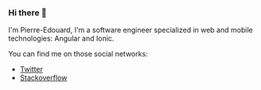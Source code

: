 ### Hi there 👋

I'm Pierre-Edouard, I'm a software engineer specialized in web and mobile technologies: Angular and Ionic.

You can find me on those social networks:

- [Twitter](https://twitter.com/pegaltier)
- [Stackoverflow](https://stackoverflow.com/users/2835268/pegaltier)

<!--
**pegaltier/pegaltier** is a ✨ _special_ ✨ repository because its `README.md` (this file) appears on your GitHub profile.

Here are some ideas to get you started:

- 🔭 I’m currently working on ...
- 🌱 I’m currently learning ...
- 👯 I’m looking to collaborate on ...
- 🤔 I’m looking for help with ...
- 💬 Ask me about ...
- 📫 How to reach me: ...
- 😄 Pronouns: ...
- ⚡ Fun fact: ...
-->
